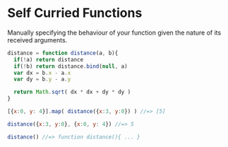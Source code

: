 Self Curried Functions
======================

Manually specifying the behaviour of your function given the nature of its received arguments.

```js
distance = function distance(a, b){
  if(!a) return distance
  if(!b) return distance.bind(null, a)
  var dx = b.x - a.x
  var dy = b.y - a.y

  return Math.sqrt( dx * dx + dy * dy )
}

[{x:0, y: 4}].map( distance({x:3, y:0}) ) //=> [5]

distance({x:3, y:0}, {x:0, y: 4}) //=> 5

distance() //=> function distance(){ ... }
```
